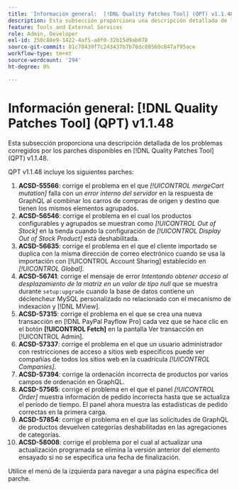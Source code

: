 ```yaml
---
title: 'Información general:  [!DNL Quality Patches Tool] (QPT) v1.1.48'
description: Esta subsección proporciona una descripción detallada de los problemas corregidos por los parches disponibles en  [!DNL Quality Patches Tool] (QPT) v1.1.48.
feature: Tools and External Services
role: Admin, Developer
exl-id: 250c88e9-1422-4af5-a0f0-32b15d9ab078
source-git-commit: 81c78439f7c243437b7b76dc80560c847af95ace
workflow-type: tm+mt
source-wordcount: '294'
ht-degree: 0%

---
```


# Información general: [!DNL Quality Patches Tool] (QPT) v1.1.48

Esta subsección proporciona una descripción detallada de los problemas corregidos por los parches disponibles en [!DNL Quality Patches Tool] (QPT) v1.1.48.

QPT v1.1.48 incluye los siguientes parches:

1. **ACSD-55566**: corrige el problema en el que *[!UICONTROL mergeCart mutation]* falla con un *error interno del servidor* en la respuesta de GraphQL al combinar los carros de compras de origen y destino que tienen los mismos elementos agrupados.
1. **ACSD-56546**: corrige el problema en el cual los productos configurables y agrupados se muestran como *[!UICONTROL Out of Stock]* en la tienda cuando la configuración de *[!UICONTROL Display Out of Stock Product]* está deshabilitada.
1. **ACSD-56635**: corrige el problema en el que el cliente importado se duplica con la misma dirección de correo electrónico cuando se usa la importación con [!UICONTROL Account Sharing] establecido en *[!UICONTROL Global]*.
1. **ACSD-56741**: corrige el mensaje de error *Intentando obtener acceso al desplazamiento de la matriz en un valor de tipo null* que se muestra durante `setup:upgrade` cuando la base de datos contiene un déclencheur MySQL personalizado no relacionado con el mecanismo de indexación y [!DNL MView].
1. **ACSD-57315**: corrige el problema en el que se crea una nueva transacción en [!DNL PayPal Payflow Pro] cada vez que se hace clic en el botón **[!UICONTROL Fetch]** en la pantalla Ver transacción en [!UICONTROL Admin].
1. **ACSD-57337**: corrige el problema en el que un usuario administrador con restricciones de acceso a sitios web específicos puede ver compañías de todos los sitios web en la cuadrícula *[!UICONTROL Companies]*.
1. **ACSD-57394**: corrige la ordenación incorrecta de productos por varios campos de ordenación en GraphQL.
1. **ACSD-57565**: corrige el problema en el que el panel *[!UICONTROL Order]* muestra información de pedido incorrecta hasta que se actualiza el período de tiempo. El panel ahora muestra las estadísticas de pedido correctas en la primera carga.
1. **ACSD-57854**: corrige el problema en el que las solicitudes de GraphQL de productos devuelven categorías deshabilitadas en las agregaciones de categorías.
1. **ACSD-58008**: corrige el problema por el cual al actualizar una actualización programada se elimina la versión anterior del elemento ensayado si no se especifica una fecha de finalización.

Utilice el menú de la izquierda para navegar a una página específica del parche.

